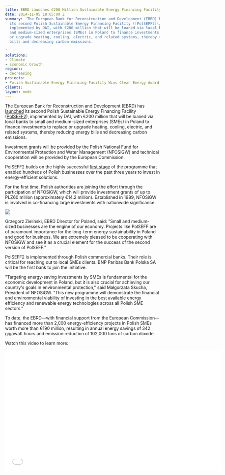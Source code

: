 ```yaml
---
title: EBRD Launches €200 Million Sustainable Energy Financing Facility in Poland
date: 2014-11-05 18:05:00 Z
summary: 'The European Bank for Reconstruction and Development (EBRD) has [launched]http://www.ebrd.com/pages/news/press/2014/141105.shtml()
  its second Polish Sustainable Energy Financing Facility ([PolSEFF2](/our-work/projects/poland-polish-sustainable-energy-financing-facility-polseff)),
  implemented by DAI, with €200 million that will be loaned via local banks to small
  and medium-sized enterprises (SMEs) in Poland to finance investments to replace
  or upgrade heating, cooling, electric, and related systems, thereby reducing energy
  bills and decreasing carbon emissions.

'
solutions:
- Climate
- Economic Growth
regions:
- decreasing
projects:
- Polish Sustainable Energy Financing Facility Wins Clean Energy Award
clients: 
layout: node
---
```


The European Bank for Reconstruction and Development (EBRD) has [launched][1] its second Polish Sustainable Energy Financing Facility ([PolSEFF2][2]), implemented by DAI, with €200 million that will be loaned via local banks to small and medium-sized enterprises (SMEs) in Poland to finance investments to replace or upgrade heating, cooling, electric, and related systems, thereby reducing energy bills and decreasing carbon emissions.

Investment grants will be provided by the Polish National Fund for Environmental Protection and Water Management (NFOSiGW) and technical cooperation will be provided by the European Commission.

PolSEFF2 builds on the highly successful [first stage][3] of the programme that enabled hundreds of Polish businesses over the past three years to invest in energy-efficient solutions.

For the first time, Polish authorities are joining the effort through the participation of NFOSiGW, which will provide investment grants of up to PLZ60 million (approximately €14.2 million). Established in 1989, NFOSiGW is involved in co-financing large investments with nationwide significance.

![][4]

Grzegorz Zieliński, EBRD Director for Poland, said: "Small and medium-sized businesses are the engine of our economy. Projects like PolSEFF are of paramount importance for the long-term energy sustainability in Poland and good for business. We are extremely pleased to be cooperating with NFOSiGW and see it as a crucial element for the success of the second version of PolSEFF."

PolSEFF2 is implemented through Polish commercial banks. Their role is critical for reaching out to local SMEs clients. BNP Paribas Bank Polska SA will be the first bank to join the initiative.

"Targeting energy-saving investments by SMEs is fundamental for the economic development in Poland, but it is also crucial for achieving our country's goals in environmental protection," said Małgorzata Skucha, President of NFOSiGW. "This new programme will demonstrate the financial and environmental viability of investing in the best available energy efficiency and renewable energy technologies across all Polish SME sectors."

To date, the EBRD—with financial support from the European Commission—has financed more than 2,000 energy-efficiency projects in Polish SMEs worth more than €190 million, resulting in annual energy savings of 342 gigawatt hours and emission reduction of 102,000 tons of carbon dioxide.

Watch this video to learn more:

<iframe allowfullscreen="" frameborder="0" height="394" src="//www.youtube.com/embed/b5jtgs890vA" width="703"></iframe>

[1]: http://www.ebrd.com/pages/news/press/2014/141105.shtml
[2]: /our-work/projects/poland-polish-sustainable-energy-financing-facility-polseff
[3]: http://www.polseff.org/pl/rezultaty-polseff-0
[4]: https://assetify-dai.com/news/polseff2launch.jpg
